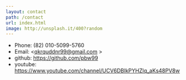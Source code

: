 ```yaml
---
layout: contact
path: /contact
url: index.html
image: http://unsplash.it/400?random
---
```



* Phone: (82) 010-5099-5760
* Email: <qkrquddnr99@gmail.com >
* github: <https://github.com/pbw99>
* youtube: <https://www.youtube.com/channel/UCV6DBIkPYHZlq_aKs48PV8w>
